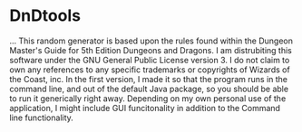 # DnDtools
...
This random generator is based upon the rules found within the Dungeon Master's Guide for 5th Edition Dungeons and Dragons.
I am distrubiting this software under the GNU General Public License version 3.
I do not claim to own any references to any specific trademarks or copyrights of Wizards of the Coast, inc.
In the first version, I made it so that the program runs in the command line, and out of the default Java package, so you should be able to run it generically
right away.
Depending on my own personal use of the application, I might include GUI funcitonality in addition to the Command line functionality.
